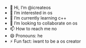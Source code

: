 - 👋 Hi, I’m @icreateos
- 👀 I’m interested in os
- 🌱 I’m currently learning c++
- 💞️ I’m looking to collaborate on os
- 📫 How to reach me no
- 😄 Pronouns: he
- ⚡ Fun fact: iwant to be a os creator

<!---
icreateos/icreateos is a ✨ special ✨ repository because its `README.md` (this file) appears on your GitHub profile.
You can click the Preview link to take a look at your changes.
--->
